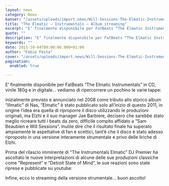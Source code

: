 ```yaml
---
layout: news
category: News
banner: "/assets/uploads/import.news/Will-Sessions-The-Elmatic-Instrumentals-Artwork-e1312660985965-290x290.jpg"
title: "The Elmatic – Instrumentals – Album streaming"
excerpt: "E’ finalmente disponibile per FatBeats “The Elmatic Instrumentals” in CD, vinile 180g e in digitale… vediamo di ripercorrere un pochino le varie tappe: inizialmente previsto e annunciato nel 2008 come tributo allo storico album “Illmatic” di Nas, “Elmatic” è stato pubblicato solo all’inizio di questo 2011, in origine l’idea era quella di riproporre il disco [&hellip"
quote: ""
description: "E’ finalmente disponibile per FatBeats “The Elmatic Instrumentals” in CD, vinile 180g e in digitale… vediamo di ripercorrere un pochino le varie tappe: inizialmente previsto e annunciato nel 2008 come tributo allo storico album “Illmatic” di Nas, “Elmatic” è stato pubblicato solo all’inizio di questo 2011, in origine l’idea era quella di riproporre il disco [&hellip"
keywords: ""
date: 2011-10-04T00:00:00.000+01:00
author: "Fabio Festa"
cover: "/assets/uploads/import.news/Will-Sessions-The-Elmatic-Instrumentals-Artwork-e1312660985965-290x290.jpg"
pagination:
  enabled: true

---
```


E’ finalmente disponibile per FatBeats “The Elmatic Instrumentals” in CD, vinile 180g e in digitale… vediamo di ripercorrere un pochino le varie tappe:

inizialmente previsto e annunciato nel 2008 come tributo allo storico album “Illmatic” di Nas, “Elmatic” è stato pubblicato solo all’inizio di questo 2011, in origine l’idea era quella di riproporre il disco utilizzando le produzioni originali, ma Elzhi e il suo manager Jae Barbiere, decisero che sarebbe stato meglio ricreare tutti i beats da zero, difficile compito affidato a “Sam Beaubien e Will Sessions”. Inutile dire che il risultato finale ha superato ampiamente le aspettative di fan e scettici, tant’è che il disco è stato adesso riproposto in una versione interamente strumentale e privo delle liriche di Elzhi.

Prima del rilascio imminente di “The Instrumentals Elmatic” DJ Premier ha ascoltato le nuove interpretazioni di alcune delle sue produzioni classiche come “Represent” e “Detroit State of Mind”, le sue reazioni sono state riprese e pubblicate su youtube:

Infine, ecco lo streaming della versione strumentale… buon ascolto!